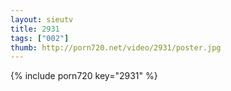 ```yaml
--- 
layout: sieutv
title: 2931
tags: ["002"]
thumb: http://porn720.net/video/2931/poster.jpg
---
```

{% include porn720 key="2931" %} 
